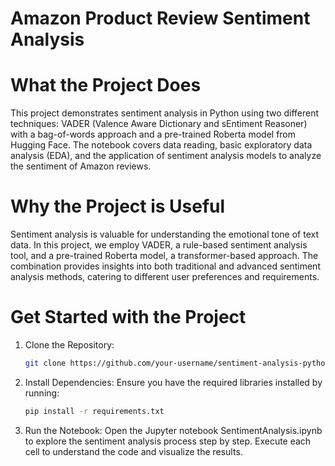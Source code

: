 # Amazon Product Review Sentiment Analysis

# What the Project Does
This project demonstrates sentiment analysis in Python using two different techniques: VADER (Valence Aware Dictionary and sEntiment Reasoner) with a bag-of-words approach and a pre-trained Roberta model from Hugging Face. The notebook covers data reading, basic exploratory data analysis (EDA), and the application of sentiment analysis models to analyze the sentiment of Amazon reviews.

# Why the Project is Useful
Sentiment analysis is valuable for understanding the emotional tone of text data. In this project, we employ VADER, a rule-based sentiment analysis tool, and a pre-trained Roberta model, a transformer-based approach. The combination provides insights into both traditional and advanced sentiment analysis methods, catering to different user preferences and requirements.

# Get Started with the Project
1. Clone the Repository:
   ```bash
   git clone https://github.com/your-username/sentiment-analysis-python.git
2. Install Dependencies: Ensure you have the required libraries installed by running:
   ```bash
   pip install -r requirements.txt
3. Run the Notebook: Open the Jupyter notebook SentimentAnalysis.ipynb to explore the sentiment analysis process step by step. Execute each cell to understand the code and visualize the results.
